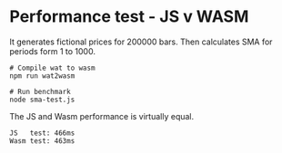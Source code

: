 # Performance test - JS v WASM

It generates fictional prices for 200000 bars.
Then calculates SMA for periods form 1 to 1000.

```shell
# Compile wat to wasm
npm run wat2wasm

# Run benchmark
node sma-test.js
```

The JS and Wasm performance is virtually equal.

```text
JS   test: 466ms
Wasm test: 463ms
```
